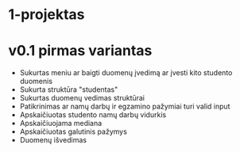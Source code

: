 # 1-projektas
# v0.1 pirmas variantas

* Sukurtas meniu ar baigti duomenų įvedimą ar įvesti kito studento duomenis
* Sukurta struktūra "studentas"
* Sukurtas duomenų vedimas struktūrai
* Patikrinimas ar namų darbų ir egzamino pažymiai turi valid input
* Apskaičiuotas studento namų darbų vidurkis
* Apskaičiuojama mediana
* Apskaičiuotas galutinis pažymys
* Duomenų išvedimas
